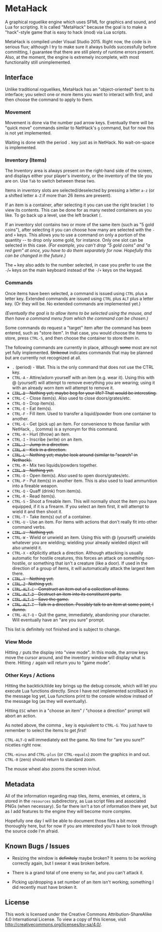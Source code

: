 MetaHack
========

A graphical roguelike engine which uses SFML for graphics and sound, and Lua for scripting. It is called "MetaHack" because the goal is to make a "hack"-style game that is easy to hack (mod) via Lua scripts.

MetaHack is compiled under Visual Studio 2015. Right now, the code is in serious flux; although I try to make sure it always builds successfully before committing, I guarantee that there are still plenty of runtime errors present. Also, at the moment, the engine is extremely incomplete, with most functionality still unimplemented.


Interface
---------

Unlike traditional roguelikes, MetaHack has an "object-oriented" bent to its interface; you select one or more items you want to interact with first, and then choose the command to apply to them.


### Movement

Movement is done via the number pad arrow keys. Eventually there will be "quick move" commands similar to NetHack's `g` command, but for now this is not yet implemented.

Waiting is done with the period `.` key just as in NetHack. No wait-on-space is implemented.


### Inventory (Items)

The Inventory area is always present on the right-hand side of the screen, and displays either your player's inventory, or the inventory of the tile you are on. Use `Tab` to switch between these two.

Items in inventory slots are selected/deselected by pressing a letter `a-z` (or a shifted letter `A-Z` if more than 26 items are present).

If an item is a container, after selecting it you can use the right bracket `]` to view its contents. This can be done for as many nested containers as you like. To go back up a level, use the left bracket `[`.

If an inventory slot contains two or more of the same item (such as "5 gold coins"), after selecting it you can choose how many are selected with the `-` and `+` keys. This allows you to use a command on only a portion of the quantity -- to drop only some gold, for instance. Only one slot can be selected in this case. *(For example, you can't drop "5 gold coins" and "a red gem" at once, you have to do them separately for now. Hopefully this can be changed in the future.)*

The `=` key also adds to the number selected, in case you prefer to use the `-`/`=` keys on the main keyboard instead of the `-`/`+` keys on the keypad.


### Commands

Once items have been selected, a command is issued using `CTRL` plus a letter key. Extended commands are issued using `CTRL` plus `ALT` plus a letter key. (Or they will be. No extended commands are implemented yet.)

*(Eventually the goal is to allow items to be selected using the mouse, and then have a command menu from which the command can be chosen.)*

Some commands do request a "target" item after the command has been entered, such as "store item". In that case, you would choose the items to store, press `CTRL-S`, and then choose the container to store them in.

The following commands are currently in place, although ~~some~~ most are not yet fully implemented. ~~Strikeout~~ indicates commands that may be planned but are currently not recognized at all.

* `.` (period) - Wait. This is the only command that does not use the CTRL key.
* `CTRL-A` - Attire/adorn yourself with an item (e.g. wear it). Using this with @ (yourself) will attempt to remove everything you are wearing; using it with an already worn item will attempt to remove it. 
* ~~`CTRL-B` - Nothing yet; maybe beg for your life? That would be interesting.~~
* `CTRL-C` - Close item(s). Also used to close doors/grates/etc.
* `CTRL-D` - Drop item(s).
* `CTRL-E` - Eat item(s).
* `CTRL-F` - Fill item. Used to transfer a liquid/powder from one container to another.
* `CTRL-G` - Get (pick up) an item. For convenience to those familiar with NetHack, `,` (comma) is a synonym for this command.
* `CTRL-H` - Hurl (throw) an item.
* `CTRL-I` - Inscribe (write) on an item.
* ~~`CTRL-J` - Jump in a direction.~~
* ~~`CTRL-K` - Kick in a direction.~~
* ~~`CTRL-L` - Nothing yet; maybe look around (similar to "search" in Nethack).~~
* `CTRL-M` - Mix two liquids/powders together.
* ~~`CTRL-N` - Nothing yet.~~
* `CTRL-O` - Open item(s). Also used to open doors/grates/etc.
* `CTRL-P` - Put item(s) in another item. This is also used to load ammunition into a fireable weapon.
* `CTRL-Q` - Quaff (drink) from item(s).
* `CTRL-R` - Read item(s).
* `CTRL-S` - Shoot a fireable item. This will normally shoot the item you have equipped, if it is a firearm. If you select an item first, it will attempt to wield it and then shoot it.
* `CTRL-T` - Take item(s) out of a container.
* `CTRL-U` - Use an item. For items with actions that don't really fit into other command verbs.
* ~~`CTRL-V` - Nothing yet.~~
* `CTRL-W` - Wield or unwield an item. Using this with @ (yourself) unwields whatever you are wielding; wielding your already wielded object will also unwield it.
* `CTRL-X` - eXplicitly attack a direction. Although attacking is usually automatic for hostile creatures, this forces an attack on something non-hostile, or something that isn't a creature (like a door). If used in the direction of a group of items, it will automatically attack the largest item there.
* ~~`CTRL-Y` - Nothing yet.~~ 
* ~~`CTRL-Z`- Nothing yet.~~ 
* ~~`CTRL-ALT-C` - Construct an item out of a collection of items.~~
* ~~`CTRL-ALT-D` - Destruct an item into its constituent parts.~~
* ~~`CTRL-ALT-S` - Save the game.~~
* ~~`CTRL-ALT-T` - Talk in a direction. Possibly talk to an item at some point, I dunno.~~
* `CTRL-ALT-Q` - Quit the game, immediately, abandoning your character. Will eventually have an "are you sure" prompt.

This list is definitely not finished and is subject to change.

### View Mode

Hitting `/` puts the display into "view mode". In this mode, the arrow keys move the cursor around, and the inventory window will display what is there. Hitting `/` again will return you to "game mode".


### Other Keys / Actions

Hitting the backtick/tilde key brings up the debug console, which will let you execute Lua functions directly. Since I have not implemented scrollback in the message log yet, Lua functions print to the console window instead of the message log (as they will eventually).

Hitting `ESC` when in a "choose an item" / "choose a direction" prompt will abort an action.

As noted above, the comma `,` key is equivalent to `CTRL-G`. You just have to remember to select the items to get *first*!

`CTRL-ALT-Q` will immediately exit the game. No time for "are you sure?" niceties right now.

`CTRL-minus` and `CTRL-plus` (or `CTRL-equals`) zoom the graphics in and out. `CTRL-0` (zero) should return to standard zoom.

The mouse wheel also zooms the screen in/out.


Metadata
--------
All of the information regarding map tiles, items, enemies, et cetera., is stored in the `resources` subdirectory, as Lua script files and associated PNGs (when necessary). So far there isn't a ton of information there yet, but as I add features to the engine they will become more complex.

Hopefully one day I will be able to document those files a bit more thoroughly here, but for now if you are interested you'll have to look through the source code I'm afraid.


Known Bugs / Issues
-------------------

* Resizing the window is ~~definitely~~ maybe broken? It seems to be working correctly again, but I swear it was broken before.

* There is a grand total of one enemy so far, and you can't attack it.

* Picking up/dropping a set number of an item isn't working; something I did recently must have broken it.

License
-------

This work is licensed under the Creative Commons Attribution-ShareAlike 4.0 International License. To view a copy of this license, visit http://creativecommons.org/licenses/by-sa/4.0/.
